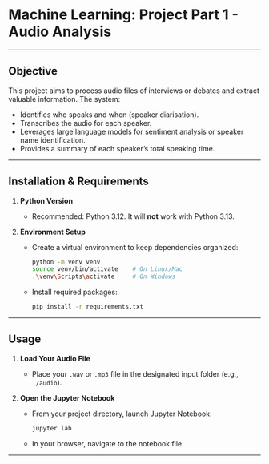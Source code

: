 # **Machine Learning: Project Part 1 - Audio Analysis**

---

## **Objective**

This project aims to process audio files of interviews or debates and extract valuable information. The system:
- Identifies who speaks and when (speaker diarisation).
- Transcribes the audio for each speaker.
- Leverages large language models for sentiment analysis or speaker name identification.
- Provides a summary of each speaker’s total speaking time.

---

## Installation & Requirements

1. **Python Version**  
   - Recommended: Python 3.12. It will **not** work with Python 3.13.

3. **Environment Setup**  
   - Create a virtual environment to keep dependencies organized:
     ```bash
     python -m venv venv
     source venv/bin/activate    # On Linux/Mac
     .\venv\Scripts\activate     # On Windows
     ```
   - Install required packages:
     ```bash
     pip install -r requirements.txt
     ```
---

## Usage

1. **Load Your Audio File**  
   - Place your `.wav` or `.mp3` file in the designated input folder (e.g., `./audio`).

2. **Open the Jupyter Notebook**  
   - From your project directory, launch Jupyter Notebook:
     ```bash
     jupyter lab
     ```
   - In your browser, navigate to the notebook file.

---